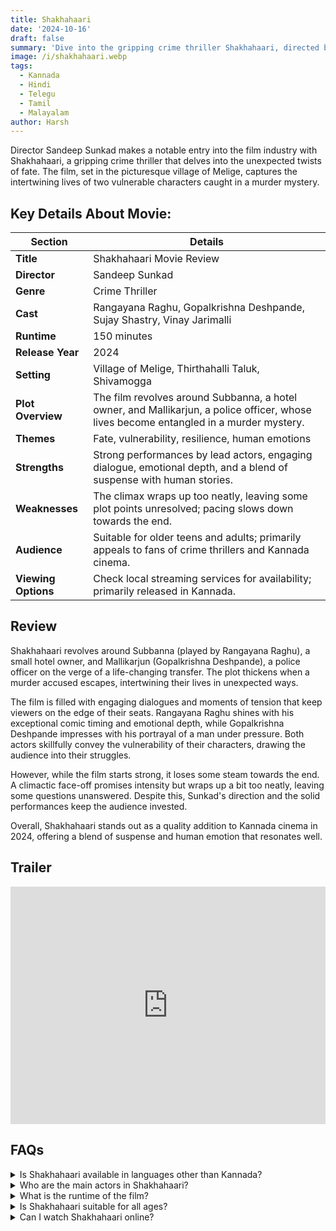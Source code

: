 ```yaml
---
title: Shakhahaari
date: '2024-10-16'
draft: false
summary: 'Dive into the gripping crime thriller Shakhahaari, directed by Sandeep Sunkad. Explore the intertwining lives of its lead characters in this Kannada film'
image: /i/shakhahaari.webp
tags:
  - Kannada
  - Hindi
  - Telegu
  - Tamil
  - Malayalam
author: Harsh
---
```


Director Sandeep Sunkad makes a notable entry into the film industry with Shakhahaari, a gripping crime thriller that delves into the unexpected twists of fate. The film, set in the picturesque village of Melige, captures the intertwining lives of two vulnerable characters caught in a murder mystery.

## Key Details About Movie:

| **Section**         | **Details**                                                                                                                            |
| ------------------- | -------------------------------------------------------------------------------------------------------------------------------------- |
| **Title**           | Shakhahaari Movie Review                                                                                                               |
| **Director**        | Sandeep Sunkad                                                                                                                         |
| **Genre**           | Crime Thriller                                                                                                                         |
| **Cast**            | Rangayana Raghu, Gopalkrishna Deshpande, Sujay Shastry, Vinay Jarimalli                                                                |
| **Runtime**         | 150 minutes                                                                                                                            |
| **Release Year**    | 2024                                                                                                                                   |
| **Setting**         | Village of Melige, Thirthahalli Taluk, Shivamogga                                                                                      |
| **Plot Overview**   | The film revolves around Subbanna, a hotel owner, and Mallikarjun, a police officer, whose lives become entangled in a murder mystery. |
| **Themes**          | Fate, vulnerability, resilience, human emotions                                                                                        |
| **Strengths**       | Strong performances by lead actors, engaging dialogue, emotional depth, and a blend of suspense with human stories.                    |
| **Weaknesses**      | The climax wraps up too neatly, leaving some plot points unresolved; pacing slows down towards the end.                                |
| **Audience**        | Suitable for older teens and adults; primarily appeals to fans of crime thrillers and Kannada cinema.                                  |
| **Viewing Options** | Check local streaming services for availability; primarily released in Kannada.                                                        |

## Review

Shakhahaari revolves around Subbanna (played by Rangayana Raghu), a small hotel owner, and Mallikarjun (Gopalkrishna Deshpande), a police officer on the verge of a life-changing transfer. The plot thickens when a murder accused escapes, intertwining their lives in unexpected ways.

The film is filled with engaging dialogues and moments of tension that keep viewers on the edge of their seats. Rangayana Raghu shines with his exceptional comic timing and emotional depth, while Gopalkrishna Deshpande impresses with his portrayal of a man under pressure. Both actors skillfully convey the vulnerability of their characters, drawing the audience into their struggles.

However, while the film starts strong, it loses some steam towards the end. A climactic face-off promises intensity but wraps up a bit too neatly, leaving some questions unanswered. Despite this, Sunkad's direction and the solid performances keep the audience invested.

Overall, Shakhahaari stands out as a quality addition to Kannada cinema in 2024, offering a blend of suspense and human emotion that resonates well.

## Trailer

<iframe width="100%" height="380" src="https://www.youtube.com/embed/HnzVItXIMro?si=cDluYsqx4kSJeBUz" title={title} frameborder="0" allow="accelerometer; autoplay; clipboard-write; encrypted-media; gyroscope; picture-in-picture; web-share" referrerpolicy="strict-origin-when-cross-origin" allowfullscreen></iframe>

## FAQs

<details>
  <summary>Is Shakhahaari available in languages other than Kannada?</summary>
  <p>Currently, the film in Kannada, Hindi, Tamil, Telugu, Malayalam</p>
</details>

<details>
  <summary>Who are the main actors in Shakhahaari?</summary>
  <p>The film features Rangayana Raghu and Gopalkrishna Deshpande in lead roles.</p>
</details>

<details>
  <summary>What is the runtime of the film?</summary>
  <p>Shakhahaari has a runtime of 150 minutes.</p>
</details>

<details>
  <summary>Is Shakhahaari suitable for all ages?</summary>
  <p>The film contains themes of crime and suspense, making it more suitable for older teens and adults.</p>
</details>

<details>
  <summary>Can I watch Shakhahaari online?</summary>
  <p>Check local streaming services for availability as it may vary by region.</p>
</details>
